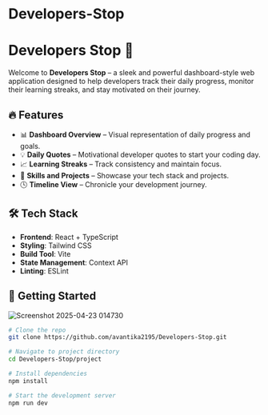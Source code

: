 # Developers-Stop
# Developers Stop 🚀

Welcome to **Developers Stop** – a sleek and powerful dashboard-style web application designed to help developers track their daily progress, monitor their learning streaks, and stay motivated on their journey.

## 🔥 Features

- 📊 **Dashboard Overview** – Visual representation of daily progress and goals.
- 💡 **Daily Quotes** – Motivational developer quotes to start your coding day.
- 📈 **Learning Streaks** – Track consistency and maintain focus.
- 🧠 **Skills and Projects** – Showcase your tech stack and projects.
- 🕓 **Timeline View** – Chronicle your development journey.

## 🛠️ Tech Stack

- **Frontend**: React + TypeScript
- **Styling**: Tailwind CSS
- **Build Tool**: Vite
- **State Management**: Context API
- **Linting**: ESLint

## 🚀 Getting Started
![Screenshot 2025-04-23 014730](https://github.com/user-attachments/assets/0c9ded21-df7e-48fb-9cd4-92e5833fd5c6)


```bash
# Clone the repo
git clone https://github.com/avantika2195/Developers-Stop.git

# Navigate to project directory
cd Developers-Stop/project

# Install dependencies
npm install

# Start the development server
npm run dev

